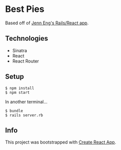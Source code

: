 # Best Pies

Based off of [Jenn Eng's Rails/React app](https://github.com/jennceng/bar_reviews_react_router).

## Technologies

* Sinatra
* React
* React Router

## Setup

```no-highlight
$ npm install
$ npm start
```

In another terminal...

```no-highlight
$ bundle
$ rails server.rb
```

## Info

This project was bootstrapped with [Create React App](https://github.com/facebookincubator/create-react-app).
